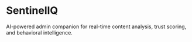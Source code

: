 # SentinelIQ
AI-powered admin companion for real-time content analysis, trust scoring, and behavioral intelligence.
